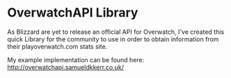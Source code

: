 # OverwatchAPI Library

As Blizzard are yet to release an official API for Overwatch, I've created this quick Library for the community to use in order to obtain information from their playoverwatch.com stats site.

My example implementation can be found here:
http://overwatchapi.samueldkkerr.co.uk/
